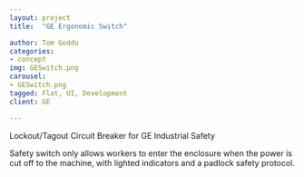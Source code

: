 ```yaml
---
layout: project
title:  "GE Ergonomic Switch"

author: Tom Goddu
categories:
- concept
img: GESwitch.png
carousel:
- GESwitch.png
tagged: Flat, UI, Development
client: GE

---
```

Lockout/Tagout Circuit Breaker for GE Industrial Safety

Safety switch only allows workers to enter the enclosure when the power is cut off to the machine,
with lighted indicators and a padlock safety protocol.
